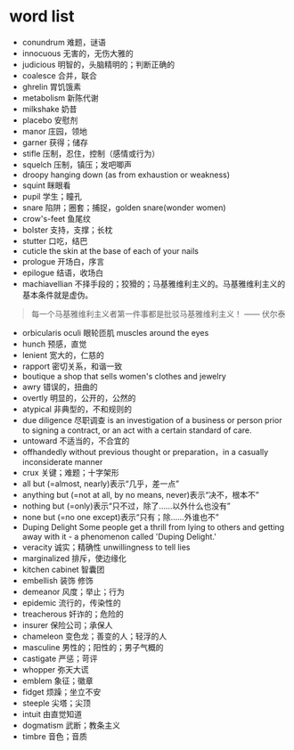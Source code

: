 # word list

* conundrum 难题，谜语
* innocuous 无害的，无伤大雅的
* judicious 明智的，头脑精明的；判断正确的
* coalesce 合并，联合
* ghrelin 胃饥饿素
* metabolism 新陈代谢
* milkshake 奶昔
* placebo 安慰剂
* manor 庄园，领地
* garner 获得；储存
* stifle    压制，忍住，控制（感情或行为）
* squelch   压制，镇压；发吧唧声
* droopy    hanging down (as from exhaustion or weakness)
* squint    眯眼看
* pupil     学生；瞳孔
* snare     陷阱；圈套；捕捉，golden snare(wonder women)
* crow's-feet   鱼尾纹
* bolster   支持，支撑；长枕
* stutter   口吃，结巴
* cuticle   the skin at the base of each of your nails
* prologue  开场白，序言
* epilogue  结语，收场白
* machiavellian     不择手段的；狡猾的；马基雅维利主义的。马基雅维利主义的基本条件就是虚伪。
> 每一个马基雅维利主义者第一件事都是批驳马基雅维利主义！ —— 伏尔泰

* orbicularis oculi     眼轮匝肌 muscles around the eyes
* hunch     预感，直觉
* lenient   宽大的，仁慈的
* rapport   密切关系，和谐一致
* boutique  a shop that sells women's clothes and jewelry
* awry      错误的，扭曲的
* overtly   明显的，公开的，公然的
* atypical  非典型的，不和规则的
* due diligence     尽职调查 is an investigation of a business or person prior to signing a contract, or an act with a certain standard of care.
* untoward      不适当的，不合宜的
* offhandedly without previous thought or preparation，in a casually inconsiderate manner
* crux  关键；难题；十字架形
* all but (=almost, nearly)表示“几乎，差一点”
* anything but (=not at all, by no means, never)表示“决不，根本不”
* nothing but (=only)表示“只不过，除了……以外什么也没有”
* none but (=no one except)表示“只有；除……外谁也不”
* Duping Delight    Some people get a thrill from lying to others and getting away with it - a phenomenon called 'Duping Delight.'
* veracity     诚实；精确性 unwillingness to tell lies
* marginalized 排斥，使边缘化
* kitchen cabinet  智囊团
* embellish 装饰 修饰
* demeanor 风度；举止；行为
* epidemic 流行的，传染性的
* treacherous 奸诈的；危险的
* insurer 保险公司；承保人
* chameleon 变色龙；善变的人；轻浮的人
* masculine 男性的；阳性的；男子气概的
* castigate 严惩；苛评
* whopper 弥天大谎
* emblem 象征；徽章
* fidget 烦躁；坐立不安
* steeple 尖塔；尖顶
* intuit 由直觉知道
* dogmatism 武断；教条主义
* timbre 音色；音质
